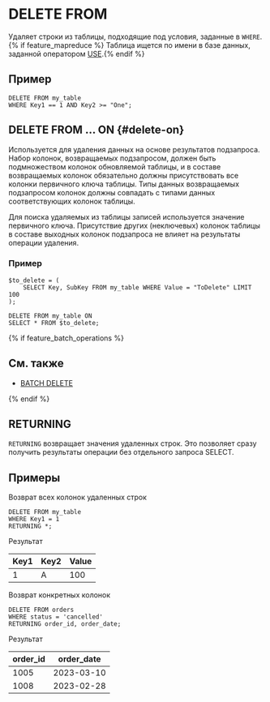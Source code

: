 
# DELETE FROM

Удаляет строки из таблицы, подходящие под условия, заданные в `WHERE`.{% if feature_mapreduce %} Таблица ищется по имени в базе данных, заданной оператором [USE](use.md).{% endif %}

## Пример

```yql
DELETE FROM my_table
WHERE Key1 == 1 AND Key2 >= "One";
```

## DELETE FROM ... ON {#delete-on}

Используется для удаления данных на основе результатов подзапроса. Набор колонок, возвращаемых подзапросом, должен быть подмножеством колонок обновляемой таблицы, и в составе возвращаемых колонок обязательно должны присутствовать все колонки первичного ключа таблицы. Типы данных возвращаемых подзапросом колонок должны совпадать с типами данных соответствующих колонок таблицы.

Для поиска удаляемых из таблицы записей используется значение первичного ключа. Присутствие других (неключевых) колонок таблицы в составе выходных колонок подзапроса не влияет на результаты операции удаления.


### Пример

```yql
$to_delete = (
    SELECT Key, SubKey FROM my_table WHERE Value = "ToDelete" LIMIT 100
);

DELETE FROM my_table ON
SELECT * FROM $to_delete;
```

{% if feature_batch_operations %}

## См. также

* [BATCH DELETE](batch-delete.md)

{% endif %}

## RETURNING

`RETURNING` возвращает значения удаленных строк. Это позволяет сразу получить результаты операции без отдельного запроса SELECT.

## Примеры

Возврат всех колонок удаленных строк

```
DELETE FROM my_table
WHERE Key1 = 1
RETURNING *;
```

Результат

|Key1|Key2|Value|
|-|-|-|
|1|A|100|

Возврат конкретных колонок

```
DELETE FROM orders
WHERE status = 'cancelled'
RETURNING order_id, order_date;
```

Результат

|order_id|order_date|
|-|-|
|1005|2023-03-10|
|1008|2023-02-28|
